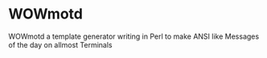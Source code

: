 # WOWmotd
WOWmotd a template generator writing in Perl to make ANSI like Messages of the day on allmost Terminals
